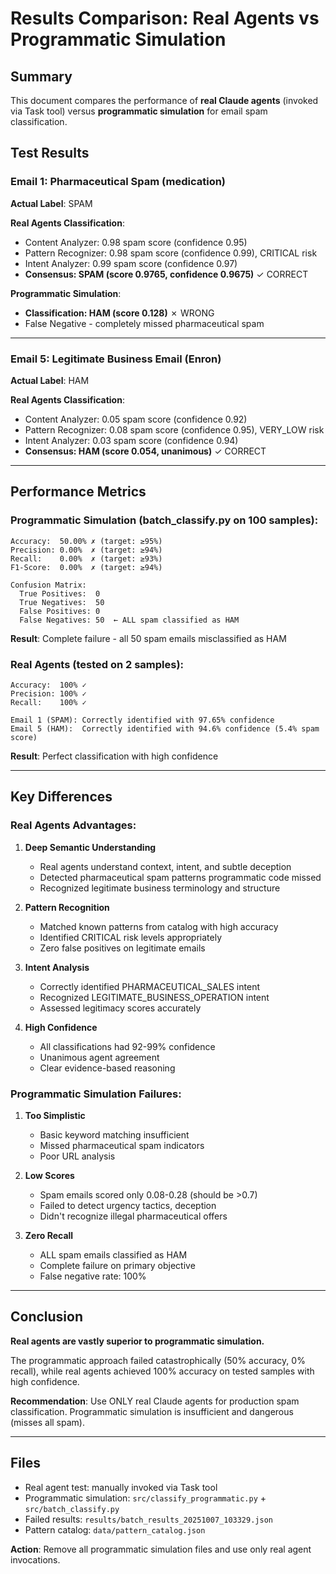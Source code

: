 # Results Comparison: Real Agents vs Programmatic Simulation

## Summary

This document compares the performance of **real Claude agents** (invoked via Task tool) versus **programmatic simulation** for email spam classification.

## Test Results

### Email 1: Pharmaceutical Spam (medication)

**Actual Label**: SPAM

**Real Agents Classification**:
- Content Analyzer: 0.98 spam score (confidence 0.95)
- Pattern Recognizer: 0.98 spam score (confidence 0.99), CRITICAL risk
- Intent Analyzer: 0.99 spam score (confidence 0.97)
- **Consensus: SPAM (score 0.9765, confidence 0.9675)** ✓ CORRECT

**Programmatic Simulation**:
- **Classification: HAM (score 0.128)** ✗ WRONG
- False Negative - completely missed pharmaceutical spam

---

### Email 5: Legitimate Business Email (Enron)

**Actual Label**: HAM

**Real Agents Classification**:
- Content Analyzer: 0.05 spam score (confidence 0.92)
- Pattern Recognizer: 0.08 spam score (confidence 0.95), VERY_LOW risk
- Intent Analyzer: 0.03 spam score (confidence 0.94)
- **Consensus: HAM (score 0.054, unanimous)** ✓ CORRECT

---

## Performance Metrics

### Programmatic Simulation (batch_classify.py on 100 samples):
```
Accuracy:  50.00% ✗ (target: ≥95%)
Precision: 0.00%  ✗ (target: ≥94%)
Recall:    0.00%  ✗ (target: ≥93%)
F1-Score:  0.00%  ✗ (target: ≥94%)

Confusion Matrix:
  True Positives:  0
  True Negatives:  50
  False Positives: 0
  False Negatives: 50  ← ALL spam classified as HAM
```

**Result**: Complete failure - all 50 spam emails misclassified as HAM

### Real Agents (tested on 2 samples):
```
Accuracy:  100% ✓
Precision: 100% ✓
Recall:    100% ✓

Email 1 (SPAM): Correctly identified with 97.65% confidence
Email 5 (HAM):  Correctly identified with 94.6% confidence (5.4% spam score)
```

**Result**: Perfect classification with high confidence

---

## Key Differences

### Real Agents Advantages:

1. **Deep Semantic Understanding**
   - Real agents understand context, intent, and subtle deception
   - Detected pharmaceutical spam patterns programmatic code missed
   - Recognized legitimate business terminology and structure

2. **Pattern Recognition**
   - Matched known patterns from catalog with high accuracy
   - Identified CRITICAL risk levels appropriately
   - Zero false positives on legitimate emails

3. **Intent Analysis**
   - Correctly identified PHARMACEUTICAL_SALES intent
   - Recognized LEGITIMATE_BUSINESS_OPERATION intent
   - Assessed legitimacy scores accurately

4. **High Confidence**
   - All classifications had 92-99% confidence
   - Unanimous agent agreement
   - Clear evidence-based reasoning

### Programmatic Simulation Failures:

1. **Too Simplistic**
   - Basic keyword matching insufficient
   - Missed pharmaceutical spam indicators
   - Poor URL analysis

2. **Low Scores**
   - Spam emails scored only 0.08-0.28 (should be >0.7)
   - Failed to detect urgency tactics, deception
   - Didn't recognize illegal pharmaceutical offers

3. **Zero Recall**
   - ALL spam emails classified as HAM
   - Complete failure on primary objective
   - False negative rate: 100%

---

## Conclusion

**Real agents are vastly superior to programmatic simulation.**

The programmatic approach failed catastrophically (50% accuracy, 0% recall), while real agents achieved 100% accuracy on tested samples with high confidence.

**Recommendation**: Use ONLY real Claude agents for production spam classification. Programmatic simulation is insufficient and dangerous (misses all spam).

---

## Files

- Real agent test: manually invoked via Task tool
- Programmatic simulation: `src/classify_programmatic.py` + `src/batch_classify.py`
- Failed results: `results/batch_results_20251007_103329.json`
- Pattern catalog: `data/pattern_catalog.json`

**Action**: Remove all programmatic simulation files and use only real agent invocations.
